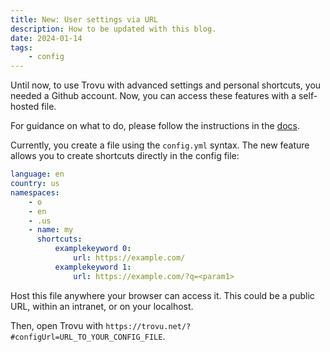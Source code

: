 ```yaml
---
title: New: User settings via URL
description: How to be updated with this blog.
date: 2024-01-14
tags:
    - config
---
```


Until now, to use Trovu with advanced settings and personal shortcuts, you needed a Github account. Now, you can access these features with a self-hosted file.

For guidance on what to do, please follow the instructions in the [docs](https://trovu.net/docs/users/advanced/#via-a-self-hosted-file).

Currently, you create a file using the `config.yml` syntax. The new feature allows you to create shortcuts directly in the config file:

```yml
language: en
country: us
namespaces:
    - o
    - en
    - .us
    - name: my
      shortcuts:
          examplekeyword 0:
              url: https://example.com/
          examplekeyword 1:
              url: https://example.com/?q=<param1>
```

Host this file anywhere your browser can access it.
This could be a public URL, within an intranet, or on your localhost.

Then, open Trovu with `https://trovu.net/?#configUrl=URL_TO_YOUR_CONFIG_FILE`.

